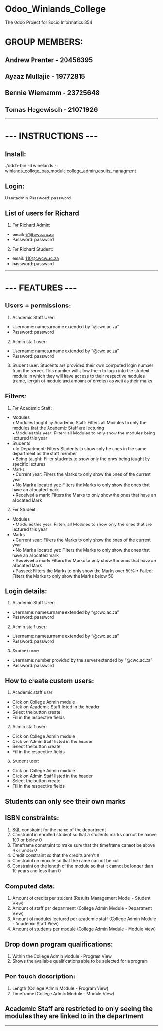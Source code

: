 # Odoo_Winlands_College
The Odoo Project for Socio Informatics 354
# GROUP MEMBERS:
## Andrew Prenter - 20456395
## Ayaaz Mullajie - 19772815
## Bennie Wiemamm - 23725648
## Tomas Hegewisch - 21071926
----------------------------------------------------



# --- INSTRUCTIONS ---
## Install: 
./oddo-bin -d winelands -i winlands_college_bas_module,college_admin,results_managment

## Login:
User:admin
Password: password

## List of users for Richard

1. For Richard Admin:
- email: 51@cwc.ac.za
- Password: password

2. For Richard Student:
- email: 110@cwcw.ac.za
- password: password

---------------------------------------------------
# --- FEATURES ---
## Users + permissions:  
1. Academic Staff User: 
 - Username: namesurname extended by “@cwc.ac.za”
 - Password: password

2. Admin staff user:
 - Username: namesurname extended by “@cwc.ac.za”
 - Password: password
 
3. Student user:
Students are provided their own computed login number from the server. This number will allow them to login into the student module in which they will have access to their respective modules (name, length of module and amount of credits) as well as their marks.

## Filters:   
1. For Academic Staff:     
- Modules   
  • Modules taught by Academic Staff: Filters all Modules to only the modules that the Academic Staff are lecturing   
  • Modules this year: Filters all Modules to only show the modules being lectured this year    
- Students   
  • In Department: Filters Students to show only he ones in the same department as the staff member   
  • Being taught: Filter students to show only the ones being taught by specific lectures   
- Marks    
  • Current year: Filters the Marks to only show the ones of the current year   
  • No Mark allocated yet: Filters the Marks to only show the ones that have an allocated mark   
  • Received a mark: Filters the Marks to only show the ones that have an allocated Mark
  
2. For Student   
- Modules   
  • Modules this year: Filters all Modules to show only the ones that are lectured this year  
- Marks   
  • Current year: Filters the Marks to only show the ones of the current year   
  • No Mark allocated yet: Filters the Marks to only show the ones that have an allocated mark   
  • Received a mark: Filters the Marks to only show the ones that have an allocated Mark  
  • Passed: Filters the Marks to only show the Marks over 50%  • Failed: Filters the Marks to only show the Marks below 50

## Login details: 
1. Academic Staff User: 
 - Username: namesurname extended by “@cwc.ac.za”
 - Password: password

2. Admin staff user:
 - Username: namesurname extended by “@cwc.ac.za”
 - Password: password
 
3. Student user:
 - Username: number provided by the server extended by “@cwc.ac.za”
 - Password: password

## How to create custom users:  
1. Academic staff user
 - Click on College Admin module
 - Click on Academic Staff listed in the header 
 - Select the button create 
 - Fill in the respective fields 
  
2. Admin staff user:
 - Click on College Admin module
 - Click on Admin Staff listed in the header 
 - Select the button create 
 - Fill in the respective fields 
 
3.	Student user:
 - Click on College Admin module
 - Click on Admin Staff listed in the header 
 - Select the button create 
 - Fill in the respective fields 

## Students can only see their own marks
 
## ISBN constraints: 
1. SQL constraint for the name of the department
2. Constraint in enrolled student so that a students marks cannot be above 100 or below 0
3.	Timeframe constraint to make sure that the timeframe cannot be above 4 or under 0
4.	Credit constraint so that the credits aren’t 0
5.	Constraint on module so that the name cannot be null 
6.	Constraint on the length of the module so that it cannot be longer than 10 years and less than 0  
  
## Computed data: 
1. Amount of credits per student (Results Management Model - Student View) 
2. Amount of staff per department (College Admin Module - Department View)  
3. Amount of modules lectured per academic staff (College Admin Module - Academic Staff View) 
4. Amount of students per module (College Admin Module - Module View)
  
## Drop down program qualifications: 
1. Within the College Admin Module - Program View
2. Shows the available qualifications able to be selected for a program
   
## Pen touch description:
1. Length (College Admin Module - Program View)
2. Timeframe (College Admin Module - Module View)
  
## Academic Staff are restricted to only seeing the modules they are linked to in the department 

------------------------------------------------------------------------------------------------

